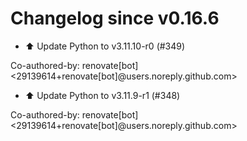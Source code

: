 # Changelog since v0.16.6
- ⬆️ Update Python to v3.11.10-r0 (#349)

Co-authored-by: renovate[bot] <29139614+renovate[bot]@users.noreply.github.com> 
- ⬆️ Update Python to v3.11.9-r1 (#348)

Co-authored-by: renovate[bot] <29139614+renovate[bot]@users.noreply.github.com> 
